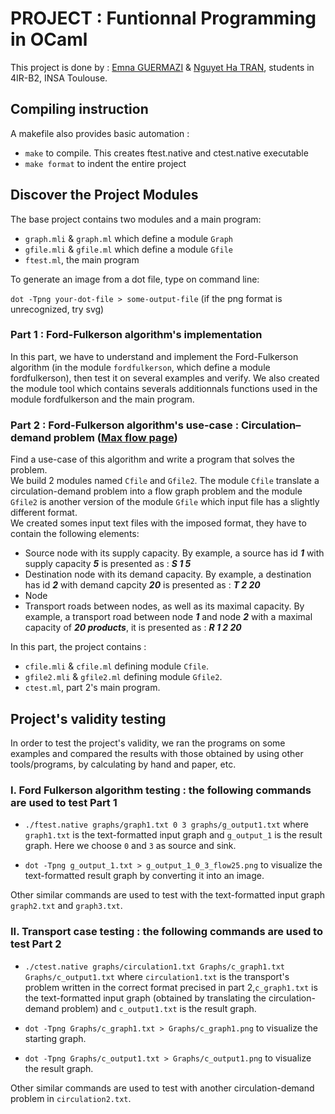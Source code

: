 # PROJECT : Funtionnal Programming in OCaml

This project is done by : [Emna GUERMAZI](https://github.com/emnaguermazi) & [Nguyet Ha TRAN](https://github.com/hatn23), students in 4IR-B2, INSA Toulouse.<br>

## Compiling instruction

A makefile also provides basic automation :
 - `make` to compile. This creates ftest.native and ctest.native executable
 - `make format` to indent the entire project

## Discover the Project Modules 

The base project contains two modules and a main program: 

* `graph.mli` & `graph.ml` which define a module `Graph`
* `gfile.mli` & `gfile.ml` which define a module `Gfile`
* `ftest.ml`, the main program 

To generate an image from a dot file, type on command line: 

 `dot -Tpng your-dot-file > some-output-file` (if the png format is unrecognized, try svg)

### Part 1 : Ford-Fulkerson algorithm's implementation

In this part, we have to understand and implement the Ford-Fulkerson algorithm (in the module `fordfulkerson`, which define a module fordfulkerson), then test it on several examples and verify. We also created the module tool which contains severals additionnals functions used in the module fordfulkerson and the main program. 

### Part 2 : Ford-Fulkerson algorithm's use-case : Circulation–demand problem ([Max flow page](https://en.wikipedia.org/wiki/Maximum_flow_problem#Circulation%E2%80%93demand_problem))

Find a use-case of this algorithm and write a program that solves the problem. <br>
We build 2 modules named `Cfile` and `Gfile2`. The module `Cfile` translate a circulation-demand problem into a flow graph problem and the module `Gfile2` is another version of the module `Gfile` which input file has a slightly different format.<br>
We created somes input text files with the imposed format, they have to contain the following elements:
* Source node with its supply capacity. By example, a source has id ***1*** with supply capacity ***5*** is presented as : ***S 1 5***
* Destination node with its demand capacity. By example, a destination has id ***2*** with demand capcity ***20*** is presented as : ***T 2 20***
* Node
* Transport roads between nodes, as well as its maximal capacity. By example, a transport road between node ***1*** and node ***2*** with a maximal capacity of ***20 products***, it is presented as : ***R 1 2 20***

In this part, the project contains : 
* `cfile.mli` & `cfile.ml` defining module `Cfile`.
* `gfile2.mli` & `gfile2.ml` defining module `Gfile2`.
* `ctest.ml`, part 2's main program.

## Project's validity testing 

In order to test the project's validity, we ran the programs on some examples and compared the results with those obtained by using other tools/programs, by calculating by hand and paper, etc. 

### I. Ford Fulkerson algorithm testing : the following commands are used to test Part 1  
 
* `./ftest.native graphs/graph1.txt 0 3 graphs/g_output1.txt` where `graph1.txt` is the text-formatted input graph and `g_output_1` is the result graph. Here we choose `0` and `3` as source and sink. 

* `dot -Tpng g_output_1.txt > g_output_1_0_3_flow25.png` to visualize the text-formatted result graph by converting it into an image. 

Other similar commands are used to test with the text-formatted input graph `graph2.txt` and `graph3.txt`.


### II. Transport case testing : the following commands are used to test Part 2  

* `./ctest.native graphs/circulation1.txt Graphs/c_graph1.txt Graphs/c_output1.txt` where `circulation1.txt` is the transport's problem written in the correct format precised in part 2,`c_graph1.txt` is the text-formatted input graph (obtained by translating the circulation-demand problem) and `c_output1.txt` is the result graph.

* `dot -Tpng Graphs/c_graph1.txt > Graphs/c_graph1.png` to visualize the starting graph.

* `dot -Tpng Graphs/c_output1.txt > Graphs/c_output1.png` to visualize the result graph.

Other similar commands are used to test with another circulation-demand problem in `circulation2.txt`.


